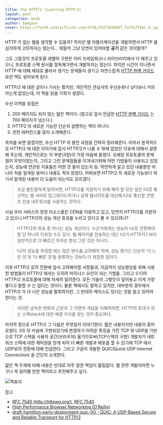 ```yaml
---
title: 러닝 HTTP/2 (Learning HTTP/2)
layout: post
categories: book
author: Gamgoon
cover: https://farm5.staticflickr.com/4716/25373610567_fa7517f6bc_k.jpg
---
```


HTTP 가 없는 웹을 생각할 수 있을까? 하지만 웹 어플리케이션을 개발하면서 HTTP 를 심각하게 고민하지는 않는다… 뭐랄까 그냥 당연히 있어야할 **공기** 같은 것이랄까?

그도 그럴것이 프로토콜 레벨의 구현은 이미 프레임워크나 라이브러리에서 다 해주고 있으니, 프로토콜 스펙 문서를 정독해가면서 개발하지는 않는다. 하지만 시간이 지나면서  HTTP 에 대해 제대로 몰라서 생기는 문제들이 생기고 자연스럽게 [HTTP 완벽 가이드](http://www.aladin.co.kr/shop/wproduct.aspx?ItemId=49731592) 요런 책도 읽어보게 된다. 	

HTTP/2 에 대한 글이나 기사는 봤지만, 개인적인 관심사의 우선순위나 낮다보니 거의 아는게 없었는데, 이 책을 읽을 기회가 생겼다.

우선 이책을 장점은

1. 200 페이지도 되지 않는 얇은 책이다. (참고로 앞서 언급한 [HTTP 완벽 가이드](http://www.aladin.co.kr/shop/wproduct.aspx?ItemId=49731592)  는 700 페이지가 넘는다.) 
2. HTTP2 의 새로운 기능만 단순히 설명하는 책이 아니다.
3. 관련 레퍼런스를 많이 소개해준다.

목차를 보면 알겠지만, 우선 HTTP 의 발전 과정을 간략히 정리해준다. 이어서 본격적으로 HTTP/2 에 대한 이야기에 앞서 HTTP/2가 나올 수 밖에 없었던 이유에 대해서 설명해 주는데, 개인적으로는 이 부분(3장)이 가장 마음에 들었다. 오래된 프로토콜의 문제점이 무엇이었는지, 그리고 그런 문제점들을 이겨내기위해 어떤 기법들이 사용되고 있었는지, 성능에 연관된 지표들은 어떤 것 들이 있는지 등. 막연하게 알고 있던 내용뿐만 아니라 처음 알게된 용어나 내용도 적지 않았다. 어찌보면 HTTP/2 의 새로운 기능보다 여기서 알게된 내용이 더 도움이 되는지도 모르겠다.

> 조금 불친절하게 말하자면, HTTP/2를 지원하기 위해 해야 할 모든 일은 h2로 통신하는 웹 서버로 업그레이드하거나 실제 웹사이트를 대신해 h2로 통신할 콘텐츠 전송 네트워크를 사용하는 것이다.  

사실 우리 서비스의 정정 리소스들은 CDN을 이용하고 있고, 당연히 HTTP/2를 지원하고 있으니 HTTP/2의 성능 개선 효과를 누리고 있다고 볼 수 있으려나?

> HTTP/2의 목표 중 하나는 성능 개선이다. 누군가에게는 성능이 h2로 전환해야 할 단 하나의 이유일 수도 있다. 웹 페이지를 전송하는 데는 h2가 HTTP/1.1 보다 일반적으로 더 빠르긴 하지만 항상 그런 것은 아니다.   

> h2의 성능을 측정할 때는 많은 변수를 교려해야 하며, 성능 평가는 단순히 ‘더 느린 것’과 ‘더 빠른 것’을 분류하는 것보다 더 복잡한 일이다.  

이후 HTTP/2 로의 전환에 앞서 고려해야할 사항들과, 지금까지 성능향상을 위해 사용한 방법들이 HTTP/2 에서는 오히려 마이너스 요인이 되는 기법들. 그리고 드디어 HTTP/2 프로토콜에 대해 자세히 알려준다. 모든 기술이 그렇듯이 덮어놓고 이게 가장 좋다고 말할 수 는 없다는 것이다. 물론 책에서도 말하고 있지만, 대부분의 경우에서 HTTP/2 가 더 나은 성능을 발휘하지만, 그 반대의 케이스도 있다는 것을 알고 있어야 한다는 것. 

> 이러한 급속한 변화의 근원과 그 이면의 개념을 이해하려면, HTTP의 토대가 되는 스택stack에 대한 배경 지식을 갖는 것이 중요하다.  

마지막 장으로 HTTP/2 그 다음은 무엇일지 이야기한다. 짧은 내용이지만 내용이 흥미로웠다. OS 의 커널에 구현되었기에 변경하기 어려운 특징을 가진 TCP 와 UDP을 기반으로 TCP 스택을 사용자 공간(브라우저) 옮기므로써(TCP스택의 구현) 개발자가 네트워크 스택에 대한 제어권을 얻게 되어 더 빠른 개발과 배포를 할 수 있기에 TCP 에서 UDP로의 전환에 대해 언급한다. 그리고 구글이 개발한 QUIC(Quick UDP Internet Connection) 을 간단히 소개한다. 

얇은 책 두께에 비해 내용은 반대로 아주 알찬 책임이 틀림없다. 웹 관련 개발자라면 누구나 꼭 읽어볼 만한 책이라고 추천해주고 싶다.

![책표지](https://farm5.staticflickr.com/4716/25373610567_fa7517f6bc_k.jpg)

참고

* [RFC 7540 (http://httpwg.org/)](http://httpwg.org/specs/rfc7540.html), [RFC 7540](https://tools.ietf.org/html/rfc7540)
* [High Performance Browser Networking (O’Reilly)](https://hpbn.co/)
* [draft-hamilton-early-deployment-quic-00 - QUIC: A UDP-Based Secure and Reliable Transport for HTTP/2](https://tools.ietf.org/html/draft-hamilton-early-deployment-quic-00)
